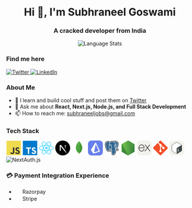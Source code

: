 <h1 align="center">Hi 👋, I'm Subhraneel Goswami</h1>
<h3 align="center">A cracked developer from India</h3>
<p align="center">
  <img src="https://readmestats.999857.xyz/api/top-langs?username=subhraneel2005&show_icons=true&locale=en&layout=compact&theme=dark" alt="Language Stats" />
</p>

### Find me here
<a href="https://twitter.com/Subhraneel55545" target="_blank">
  <img src="https://img.shields.io/twitter/follow/Subhraneel55545?style=social" alt="Twitter" />
</a>
<a href="https://www.linkedin.com/in/subhraneel-goswami-599931282/" target="_blank">
  <img src="https://img.shields.io/badge/-Subhraneel%20Goswami-blue?style=flat-square&logo=Linkedin&logoColor=white" alt="LinkedIn" />
</a>

### About Me
- 🔭 I learn and build cool stuff and post them on <a href="https://twitter.com/Subhraneel55545" target="_blank">Twitter</a>
- 💬 Ask me about **React, Next.js, Node.js, and Full Stack Development**
- 📫 How to reach me: subhraneeljobs@gmail.com

### Tech Stack
<p align="left">
<img src="https://raw.githubusercontent.com/devicons/devicon/master/icons/javascript/javascript-original.svg" alt="JavaScript" width="40" height="40"/>
<img src="https://raw.githubusercontent.com/devicons/devicon/master/icons/typescript/typescript-original.svg" alt="TypeScript" width="40" height="40"/>
<img src="https://raw.githubusercontent.com/devicons/devicon/master/icons/react/react-original.svg" alt="React" width="40" height="40"/>
<img src="https://raw.githubusercontent.com/devicons/devicon/master/icons/nextjs/nextjs-original.svg" alt="Next.js" width="40" height="40"/>
<img src="https://raw.githubusercontent.com/devicons/devicon/master/icons/mongodb/mongodb-original.svg" alt="MongoDB" width="40" height="40"/>
<img src="https://github.com/tandpfun/skill-icons/blob/main/icons/Prisma.svg" alt="Prisma" width="40" height="40"/>
<img src="https://raw.githubusercontent.com/devicons/devicon/master/icons/postgresql/postgresql-original.svg" alt="PostgreSQL" width="40" height="40"/>
<img src="https://raw.githubusercontent.com/devicons/devicon/master/icons/nodejs/nodejs-original.svg" alt="Node.js" width="40" height="40"/>
<img src="https://github.com/tandpfun/skill-icons/blob/main/icons/ExpressJS-Light.svg" alt="Express.js" width="40" height="40"/>
<img src="https://raw.githubusercontent.com/devicons/devicon/master/icons/git/git-original.svg" alt="Git" width="40" height="40"/>
<img src="https://github.com/tandpfun/skill-icons/blob/main/icons/Bash-Light.svg" alt="Bash" width="40" height="40"/>
<img src="https://camo.githubusercontent.com/f4758620c60f931a2b9bfe132176a2e6dee2cbbb80c713639d4a969ab6100b8e/68747470733a2f2f70726576696577732e6a756d7073686172652e636f6d2f7468756d622f38313562633031623739366464366631373333633935376335616631393439333334623665626631613431636237383263383138663362633833383430343965323531646361366532336330633437373638636137393739366539393036376132343934633961336461393961353036326534353030343134306264363334613037363935343432643631633366663961323139656531323435613230656533" alt="NextAuth.js" width="40" height="40"/>
</p>

### 💳 Payment Integration Experience
- <img src="https://razorpay.com/favicon.png" width="16" height="16"/> Razorpay
- <img src="https://stripe.com/favicon.ico" width="16" height="16"/> Stripe
